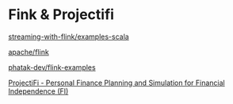 # Fink & Projectifi

[streaming-with-flink/examples-scala](https://github.com/streaming-with-flink/examples-scala)

[apache/flink](https://github.com/apache/flink/tree/master/flink-examples)

[phatak-dev/flink-examples](https://github.com/phatak-dev/flink-examples/blob/master/src/main/scala/com/madhukaraphatak/flink/streaming/examples/WindowAnatomy.scala)

[ProjectiFi - Personal Finance Planning and Simulation for Financial Independence (FI)](https://projectifi.io/?ref=hn&utm_source=hackernewsletter&utm_medium=email&utm_term=show_hn)